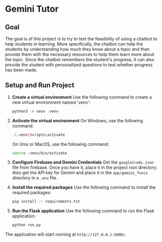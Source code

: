 # Gemini Tutor

## Goal

The goal is of this project is to try to test the feasibility of using a chatbot to help students in learning. More specifically, the chatbot can help the students by understanding how much they know about a topic and then provide them with the necessary resources to help them learn more about the topic. Since the chatbot remembers the student's progress, it can also provide the student with personalized questions to test whether progress has been made.

## Setup and Run Project

1. **Create a virtual environment**
   Use the following command to create a new virtual environment named 'venv':

   ```sh
   python3 -m venv .venv
   ```

2. **Activate the virtual environment** On Windows, use the following command:

   ```sh
   .\.venv\Scripts\activate
   ```

   On Unix or MacOS, use the following command:

   ```bash
   source .venv/bin/activate
   ```

3. **Configure Firebase and Gemini Credentials** Get the `googleCreds.json` file from firebase. Once you have it, place it in the project root directory. Also get the API key for Gemini and place it in the `app/gemini_funcs` directory in a `.env` file.

4. **Install the required packages** Use the following command to install the required packages:

   ```bash
   pip install -r requirements.txt
   ```

5. **Run the Flask application** Use the following command to run the Flask application:

   ```bash
   python run.py
   ```

The application will start running at `http://127.0.0.1:5000/`.
